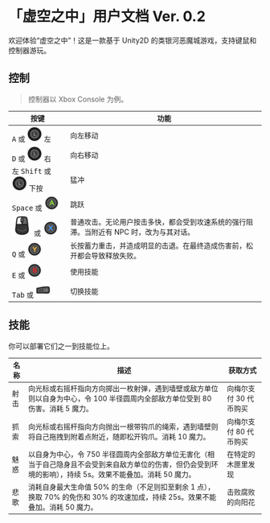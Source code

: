 # 「虚空之中」用户文档 Ver. 0.2

欢迎体验“虚空之中”！这是一款基于 Unity2D 的类银河恶魔城游戏，支持键鼠和控制器游玩。

## 控制

> 控制器以 Xbox Console 为例。

| 按键                                                                                          | 功能                                                                                    |
| --------------------------------------------------------------------------------------------- | --------------------------------------------------------------------------------------- |
| <kbd>A</kbd> 或 ![左摇杆](./Assets/30px-XboxOne_Left_Stick.png) 左                            | 向左移动                                                                                |
| <kbd>D</kbd> 或 ![左摇杆](./Assets/30px-XboxOne_Left_Stick.png) 右                            | 向右移动                                                                                |
| 左 <kbd>Shift</kbd> 或 ![左摇杆](./Assets/30px-XboxOne_Left_Stick.png) 下按                   | 猛冲                                                                                    |
| <kbd>Space</kbd> 或 ![A](./Assets/30px-XboxOne_A.png)                                         | 跳跃                                                                                    |
| ![鼠标左键](./Assets/40px-Keyboard_Black_Mouse_Left.png) 或 ![X](./Assets/30px-XboxOne_X.png) | 普通攻击。无论用户按击多快，都会受到攻速系统的强行阻滞。当附近有 NPC 时，改为与其对话。 |
| <kbd>Q</kbd> 或 ![Y](./Assets/30px-XboxOne_Y.png)                                             | 长按蓄力重击，并造成明显的击退。在最终造成伤害前，松开都会导致释放失败。                |
| <kbd>E</kbd> 或 ![B](./Assets/30px-XboxOne_B.png)                                             | 使用技能                                                                                |
| <kbd>Tab</kbd> 或 ![左肩键](./Assets/30px-XboxOne_LB.png)                                     | 切换技能                                                                                |

## 技能

你可以部署它们之一到技能位上。

| 名称 | 描述                                                                                                                                                         | 获取方式               |
| ---- | ------------------------------------------------------------------------------------------------------------------------------------------------------------ | ---------------------- |
| 射击 | 向光标或右摇杆指向方向掷出一枚射弹，遇到墙壁或敌方单位则以自身为中心，令 100 半径圆周内全部敌方单位受到 80 伤害。消耗 5 魔力。                               | 向梅尔支付 30 代币购买 |
| 抓索 | 向光标或右摇杆指向方向抛出一根带钩爪的绳索，遇到墙壁则将自己拖拽到附着点附近，随即松开钩爪。消耗 10 魔力。                                                   | 向梅尔支付 80 代币购买 |
| 魅惑 | 以自身为中心，令 750 半径圆周内全部敌方单位无害化（相当于自己隐身且不会受到来自敌方单位的伤害，但仍会受到环境的影响），持续 5s。效果不能叠加。消耗 50 魔力。 | 在特定的木匣里发现     |
| 悲歌 | 消耗自身最大生命值 50% 的生命（不足则扣至剩余 1 点），换取 70% 的免伤和 30% 的攻速加成，持续 25s。效果不能叠加。消耗 50 魔力。                               | 击败腐败的向阳花       |
